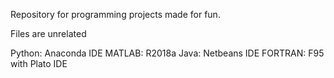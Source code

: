 Repository for programming projects made for fun.

Files are unrelated

Python: Anaconda IDE
MATLAB: R2018a
Java: Netbeans IDE
FORTRAN: F95 with Plato IDE
